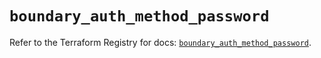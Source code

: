 # `boundary_auth_method_password`

Refer to the Terraform Registry for docs: [`boundary_auth_method_password`](https://registry.terraform.io/providers/hashicorp/boundary/1.1.12/docs/resources/auth_method_password).
